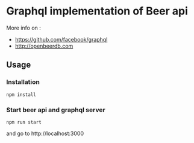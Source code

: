 # Graphql implementation of Beer api

More info on :
* https://github.com/facebook/graphql
* http://openbeerdb.com

## Usage

### Installation
```shell
npm install
```

### Start beer api and graphql server
```shell
npm run start
```

and go to http://localhost:3000
